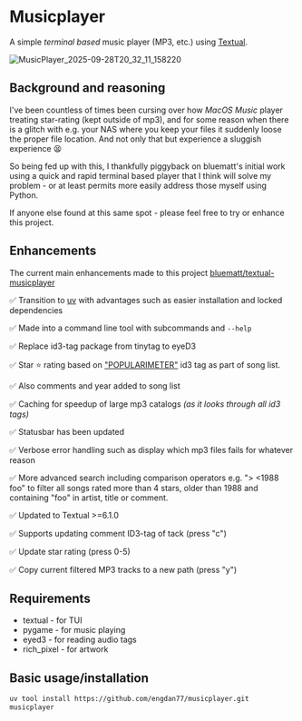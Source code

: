 # Musicplayer

A simple *terminal based* music player (MP3, etc.) using [Textual](https://textual.textualize.io/).

![MusicPlayer_2025-09-28T20_32_11_158220](https://raw.githubusercontent.com/engdan77/project_images/master/pics/MusicPlayer_2025-09-28T20_32_11_158220.svg)

## Background and reasoning

I've been countless of times been cursing over how *MacOS Music* player treating star-rating (kept outside of mp3), and for some reason when there is a glitch with e.g. your NAS where you keep your files it suddenly loose the proper file location. And not only that but experience a sluggish experience 😫

So being fed up with this, I thankfully piggyback on bluematt's initial work using a quick and rapid terminal based player that I think will solve my problem - or at least permits more easily address those myself using Python.

If anyone else found at this same spot - please feel free to try or enhance this project.

## Enhancements

The current main enhancements made to this project [bluematt/textual-musicplayer](https://github.com/bluematt/textual-musicplayer)

:white_check_mark: Transition to [uv](https://docs.astral.sh/uv/) with advantages such as easier installation and locked dependencies

:white_check_mark: Made into a command line tool with subcommands and `--help` 

:white_check_mark: ​Replace id3-tag package from tinytag to eyeD3

:white_check_mark: Star ⭐ rating based on ["POPULARIMETER"](https://id3.org/id3v2.3.0#Popularimeter) id3 tag as part of song list.

:white_check_mark: Also comments and year added to song list

:white_check_mark: Caching for speedup of large mp3 catalogs *(as it looks through all id3 tags)*

:white_check_mark: Statusbar has been updated

:white_check_mark: Verbose error handling such as display which mp3 files fails for whatever reason 

:white_check_mark: More advanced search including comparison operators e.g. "> <1988 foo" to filter all songs rated more than 4 stars, older than 1988 and containing "foo" in artist, title or comment.

:white_check_mark: Updated to Textual >=6.1.0

:white_check_mark: Supports updating comment ID3-tag of tack (press "c")

:white_check_mark: Update star rating (press 0-5)

:white_check_mark: Copy current filtered MP3 tracks to a new path (press "y")


## Requirements

- textual - for TUI
- pygame - for music playing
- eyed3 - for reading audio tags
- rich_pixel - for artwork

## Basic usage/installation

```bash
uv tool install https://github.com/engdan77/musicplayer.git
musicplayer
```
